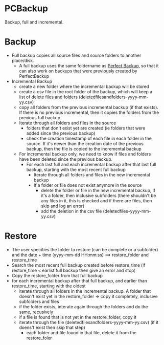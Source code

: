 # PCBackup
Backup, full and incremental.

# Backup
- Full backup copies all source files and source folders to another place/disk.
  - A full backup uses the same foldername as [Perfect Backup](https://www.perfect-backup.com/), so that it can also work on backups that were previously created by PerfectBackup
- Incremental Backup
  - create a new folder where the incremental backup will be stored
  - create a csv file in the root folder of the backup, which will keep a list of delete files and folders (deletedfilesandfolders-yyyy-mm-yy.csv)
  - copy all folders from the previous incremental backup (if that exists). If there is no previous incremental, then it copies the folders from the previous full backup
  - Iterate through all folders and files in the source
    - folders that don't exist yet are created (ie folders that were added since the previous backup)
    - check the creation timestamp of each file in each folder in the source. If it's newer than the creation date of the previous backup, then the file is copied to the incremental backup
  - For incremental backup only, we need to know if files and folders have been deleted since the previous backup.
    - For each last full and each incremental backup after that last full backup, starting with the most recent full backup
      - Iterate through all folders and files in the new incremental backup
      - If a folder or file does not exist anymore in the source
        - delete the folder or file in the new incremental backup, if it's a folder, then inclusive subfolders (there shouldn't be any files in it, this is checked and if there are files, then skip and log an error)
        - add the deletion in the csv file (deletedfiles-yyyy-mm-yy.csv)
     
# Restore
- The user specifies the folder to restore (can be complete or a subfolder) and the date + time (yyyy-mm-dd HH:mm:ss) ==> restore_folder and restore_time
- Search the most recent full backup created before restore_time (if restore_time < earlist full backup then give an error and stop)
- Copy the restore_folder from that full backup
- for each incremental backup after that full backup, and earlier than restore_time, starting with the oldest
  - iterate through all folders in the incremental backup. A folder that doesn't exist yet in the restore_folder => copy it completely, inclusive subfolders and files
  - if the folder exists, interate again through the folders and do the same, recusively
  - if a file is found that is not yet in the restore_folder, copy it
  - iterate through the file (deletedfilesandfolders-yyyy-mm-yy.csv) (if it doens't exist then skip that step)
    - each folder and file found in that file, delete it from the restore_foler
   
    
